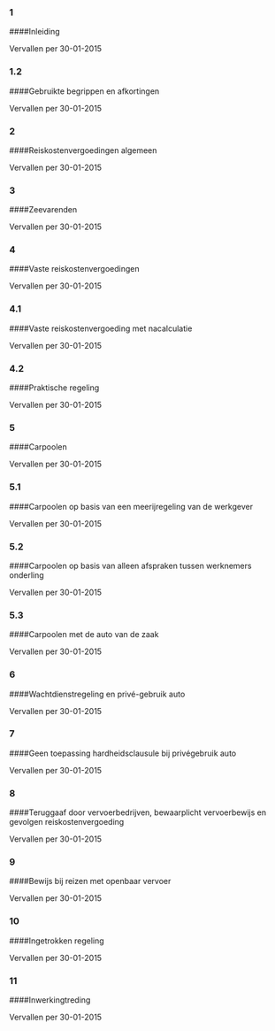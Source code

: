 <meta http-equiv='Content-Type' content='text/html; charset=utf-8' />

### 1  

####Inleiding

Vervallen per 30-01-2015 

### 1.2  

####Gebruikte begrippen en afkortingen

Vervallen per 30-01-2015 

### 2  

####Reiskostenvergoedingen algemeen

Vervallen per 30-01-2015 

### 3  

####Zeevarenden

Vervallen per 30-01-2015 

### 4  

####Vaste reiskostenvergoedingen

Vervallen per 30-01-2015 

### 4.1  

####Vaste reiskostenvergoeding met nacalculatie

Vervallen per 30-01-2015 

### 4.2  

####Praktische regeling

Vervallen per 30-01-2015 

### 5  

####Carpoolen

Vervallen per 30-01-2015 

### 5.1  

####Carpoolen op basis van een meerijregeling van de werkgever

Vervallen per 30-01-2015 

### 5.2  

####Carpoolen op basis van alleen afspraken tussen werknemers onderling

Vervallen per 30-01-2015 

### 5.3  

####Carpoolen met de auto van de zaak

Vervallen per 30-01-2015 

### 6  

####Wachtdienstregeling en privé-gebruik auto

Vervallen per 30-01-2015 

### 7  

####Geen toepassing hardheidsclausule bij privégebruik auto

Vervallen per 30-01-2015 

### 8  

####Teruggaaf door vervoerbedrijven, bewaarplicht vervoerbewijs en gevolgen reiskostenvergoeding

Vervallen per 30-01-2015 

### 9  

####Bewijs bij reizen met openbaar vervoer

Vervallen per 30-01-2015 

### 10  

####Ingetrokken regeling

Vervallen per 30-01-2015 

### 11  

####Inwerkingtreding

Vervallen per 30-01-2015 

